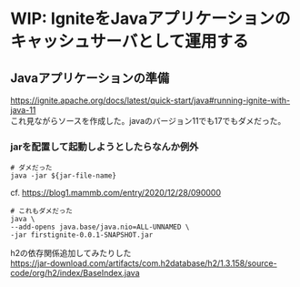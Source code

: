 # WIP: IgniteをJavaアプリケーションのキャッシュサーバとして運用する

## Javaアプリケーションの準備
https://ignite.apache.org/docs/latest/quick-start/java#running-ignite-with-java-11  
これ見ながらソースを作成した。javaのバージョン11でも17でもダメだった。

### jarを配置して起動しようとしたらなんか例外

```
# ダメだった
java -jar ${jar-file-name}
```
cf. https://blog1.mammb.com/entry/2020/12/28/090000  


```
# これもダメだった
java \
--add-opens java.base/java.nio=ALL-UNNAMED \
-jar firstignite-0.0.1-SNAPSHOT.jar
```

h2の依存関係追加してみたりした  
https://jar-download.com/artifacts/com.h2database/h2/1.3.158/source-code/org/h2/index/BaseIndex.java